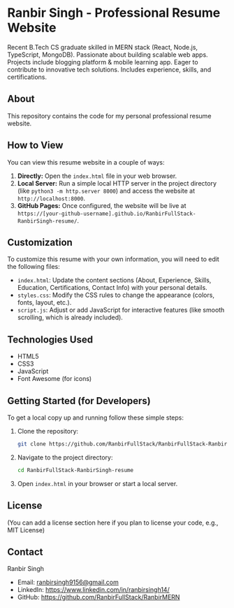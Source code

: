 # Ranbir Singh - Professional Resume Website

Recent B.Tech CS graduate skilled in MERN stack (React, Node.js, TypeScript, MongoDB). Passionate about building scalable web apps. Projects include blogging platform & mobile learning app. Eager to contribute to innovative tech solutions. Includes experience, skills, and certifications.

## About

This repository contains the code for my personal professional resume website.

## How to View

You can view this resume website in a couple of ways:

1.  **Directly:** Open the `index.html` file in your web browser.
2.  **Local Server:** Run a simple local HTTP server in the project directory (like `python3 -m http.server 8000`) and access the website at `http://localhost:8000`.
3.  **GitHub Pages:** Once configured, the website will be live at `https://[your-github-username].github.io/RanbirFullStack-RanbirSingh-resume/`.

## Customization

To customize this resume with your own information, you will need to edit the following files:

*   `index.html`: Update the content sections (About, Experience, Skills, Education, Certifications, Contact Info) with your personal details.
*   `styles.css`: Modify the CSS rules to change the appearance (colors, fonts, layout, etc.).
*   `script.js`: Adjust or add JavaScript for interactive features (like smooth scrolling, which is already included).

## Technologies Used

*   HTML5
*   CSS3
*   JavaScript
*   Font Awesome (for icons)

## Getting Started (for Developers)

To get a local copy up and running follow these simple steps:

1.  Clone the repository:

    ```bash
    git clone https://github.com/RanbirFullStack/RanbirFullStack-RanbirSingh-resume.git
    ```
2.  Navigate to the project directory:

    ```bash
    cd RanbirFullStack-RanbirSingh-resume
    ```
3.  Open `index.html` in your browser or start a local server.

## License

(You can add a license section here if you plan to license your code, e.g., MIT License)

## Contact

Ranbir Singh

*   Email: ranbirsingh9156@gmail.com
*   LinkedIn: https://www.linkedin.com/in/ranbirsingh14/
*   GitHub: https://github.com/RanbirFullStack/RanbirMERN

